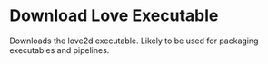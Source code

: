 # Download Love Executable

Downloads the love2d executable. Likely to be used for packaging executables and pipelines.

